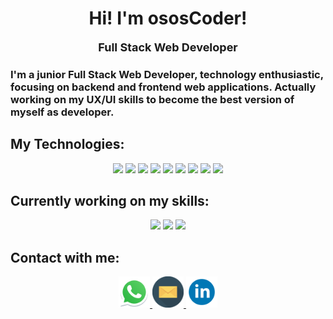 <h1 align='center'>Hi! I'm ososCoder!</h1>
<p align='center'><font size='4'><strong>Full Stack Web Developer</strong></font></p>

<h3>I'm a junior Full Stack Web Developer, technology enthusiastic, focusing on backend and frontend web applications. Actually working on my UX/UI skills to become the best version of myself as developer.</h3>

<h2><strong>My Technologies:</strong></h2>

<p align='center'>
<img src="https://cdn.jsdelivr.net/gh/devicons/devicon/icons/html5/html5-original.svg" width='50'/>
<img src="https://cdn.jsdelivr.net/gh/devicons/devicon/icons/css3/css3-original.svg" width='50'/>
<img src="https://cdn.jsdelivr.net/gh/devicons/devicon/icons/javascript/javascript-original.svg" width='50'/>
<img src="https://cdn.jsdelivr.net/gh/devicons/devicon/icons/nodejs/nodejs-original.svg" width='50'/>
<img src="https://cdn.jsdelivr.net/gh/devicons/devicon/icons/express/express-original.svg" width='50'/>
<img src="https://cdn.jsdelivr.net/gh/devicons/devicon/icons/mysql/mysql-original.svg" width='50'/>
<img src="https://cdn.jsdelivr.net/gh/devicons/devicon/icons/react/react-original.svg" width='50'/>
<img src="https://cdn.jsdelivr.net/gh/devicons/devicon/icons/git/git-original-wordmark.svg" width='50'/>
<img src="https://cdn.jsdelivr.net/gh/devicons/devicon/icons/github/github-original-wordmark.svg" width='50'/>
</p>

<h2><strong>Currently working on my skills:</strong></h2>

<p align='center'>
<img src="https://cdn.jsdelivr.net/gh/devicons/devicon/icons/typescript/typescript-original.svg" width='50'/>
<img src="https://cdn.jsdelivr.net/gh/devicons/devicon/icons/tailwindcss/tailwindcss-plain.svg" width='50'/>
<img src="https://cdn.jsdelivr.net/gh/devicons/devicon/icons/figma/figma-original.svg" width='50'/>
</p>

<h2><strong>Contact with me:</strong></h2>

<p align='center'>
<a href='https://wa.link/rif9rh' target="_blank">
<img src='./img/whatsapp.svg' width='50'/>
</a>
<a href="mailto:oscar.ousinde@gmail.com" target="_blank">
<img src="./img/email.svg" width='50' />
</a>
<a href='https://www.linkedin.com/in/oscar-ousinde/' target="_blank">
<img src='./img/linkedin.svg' width='50'/>
</a>
</p>
